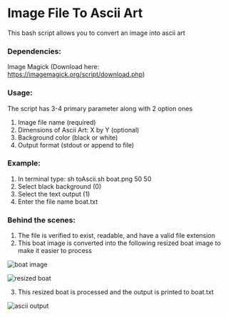 # Image File To Ascii Art

This bash script allows you to convert an image into ascii art

### Dependencies:
Image Magick (Download here: https://imagemagick.org/script/download.php)

### Usage:
The script has 3-4 primary parameter along with 2 option ones
1. Image file name (required)
2. Dimensions of Ascii Art: X by Y (optional)
3. Background color (black or white)
4. Output format (stdout or append to file)

### Example:
1. In terminal type: sh toAscii.sh boat.png 50 50
2. Select black background (0)
3. Select the text output (1)
4. Enter the file name boat.txt

### Behind the scenes:
1. The file is verified to exist, readable, and have a valid file extension
2. This boat image is converted into the following resized boat image to make it easier to process

![boat image](https://github.com/zachleclaire6561/Project-1/blob/master/test/boat.png)


![resized boat](https://github.com/zachleclaire6561/Project-1/blob/master/test/resized_boat.png)

3. This resized boat is processed and the output is printed to boat.txt

![ascii output](https://github.com/zachleclaire6561/Project-1/blob/master/test/ascii_boat.PNG)
